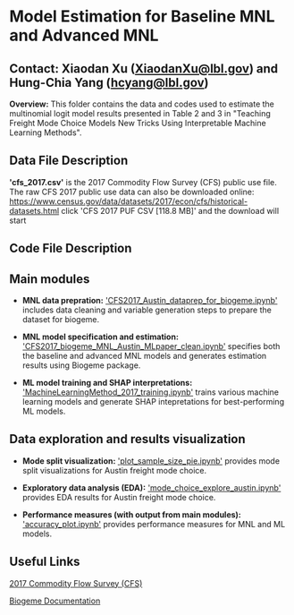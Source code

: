 
# Model Estimation for Baseline MNL and Advanced MNL

## Contact: Xiaodan Xu (XiaodanXu@lbl.gov) and Hung-Chia Yang (hcyang@lbl.gov)

**Overview:** This folder contains the data and codes used to estimate the multinomial logit model results presented in Table 2 and 3 in "Teaching Freight Mode Choice Models New Tricks Using Interpretable Machine Learning Methods".


## Data File Description

**'cfs_2017.csv'** is the 2017 Commodity Flow Survey (CFS) public use file.
The raw CFS 2017 public use data can also be downloaded online:
https://www.census.gov/data/datasets/2017/econ/cfs/historical-datasets.html
click 'CFS 2017 PUF CSV [118.8 MB]' and the download will start
## Code File Description

## Main modules

*  **MNL data prepration:** ['CFS2017_Austin_dataprep_for_biogeme.ipynb'](CFS2017_Austin_dataprep_for_biogeme.ipynb) includes data cleaning and variable generation steps to prepare the dataset for biogeme.

* **MNL model specification and estimation:** ['CFS2017_biogeme_MNL_Austin_MLpaper_clean.ipynb'](CFS2017_biogeme_MNL_Austin_MLpaper_clean.ipynb) specifies both the baseline and advanced MNL models and generates estimation results using Biogeme package. 

* **ML model training and SHAP interpretations:** ['MachineLearningMethod_2017_training.ipynb'](MachineLearningMethod_2017_training.ipynb) trains various machine learning models and generate SHAP intepretations for best-performing ML models.

## Data exploration and results visualization

* **Mode split visualization:** ['plot_sample_size_pie.ipynb'](plot_sample_size_pie.ipynb) provides mode split visualizations for Austin freight mode choice.

* **Exploratory data analysis (EDA):** ['mode_choice_explore_austin.ipynb'](mode_choice_explore_austin.ipynb) provides EDA results for Austin freight mode choice.

* **Performance measures (with output from main modules):** ['accuracy_plot.ipynb'](accuracy_plot.ipynb) provides performance measures for MNL and ML models.

## Useful Links

[2017 Commodity Flow Survey (CFS)](https://www.census.gov/data/datasets/2017/econ/cfs/historical-datasets.html)

[Biogeme Documentation](https://biogeme.epfl.ch/sphinx/index.html)